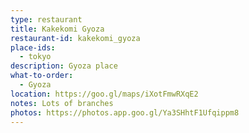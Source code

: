 ```yaml
---
type: restaurant
title: Kakekomi Gyoza
restaurant-id: kakekomi_gyoza
place-ids:
  - tokyo
description: Gyoza place
what-to-order:
  - Gyoza
location: https://goo.gl/maps/iXotFmwRXqE2
notes: Lots of branches
photos: https://photos.app.goo.gl/Ya3SHhtF1Ufqippm8
---
```

